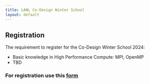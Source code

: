 ```yaml
---
title: LANL Co-Design Winter School
layout: default
---
```



## Registration

The requirement to register for the Co-Design Winter School 2024: 
- Basic knowledge in High Performance Compute: MPI, OpenMP
- TBD

<h3> For registration use this <a href="https://forms.gle/xxt5WCZvkNZ86NaB9" target="_blank"> form </a></h3>
